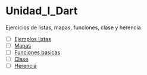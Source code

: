 # Unidad_I_Dart
Ejercicios de listas, mapas, funciones, clase y herencia 
- [ ] [Ejemplos listas](https://dartpad.dartlang.org/3bd7bd915ff5f241f5fb7112aa6aae27) 
- [ ] [Mapas](https://dartpad.dartlang.org/a02ed4235456dca83cc1bb601eb17c6a)
- [ ] [Funciones basicas](https://dartpad.dartlang.org/6df007c55be118977e6c862dee52114b)
- [ ] [Clase](https://dartpad.dartlang.org/53ea2c618b5eca08febee8b6fb1fa5ba)
- [ ] [Herencia](https://dartpad.dartlang.org/50a4e8d712bbe80b0a39a43d71cfbcf9)

